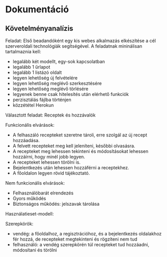 # Dokumentáció

## Követelményanalízis

Feladat: 
Első beadandóként  egy kis  webes alkalmazás elkészítése a cél szerveroldali technológiák segítségével. 
A feladatnak mininálisan tartalmaznia kell:

- legalább két modellt, egy-sok kapcsolatban
- legalább 1 űrlapot
- legalább 1 listázó oldalt
- legyen lehetőség új felvételére
- legyen lehetőség meglévő szerkesztésére
- legyen lehetőség meglévő törlésére
- legyenek benne csak hitelesítés után elérhető funkciók
- perzisztálás fájlba történjen
- közzététel Herokun

Választott feladat: Receptek és hozzávalók

Funkcionális elvárások:
- A felhaszáló recepteket szeretne tároli, erre szolgál az új recept hozzáadása.
- A felvett recepteket meg kell jeleníteni, későbbi olvasásra.
- A recepteket meg lehessen tekinteni és módosításokat lehessen hozzáírni, hogy minél jobb legyen.
- A recepteket lehessen törölni is.
- Bejelentkezés után lehessen hozzáférni a receptekhez.
- A főoldalon legyen rövid tájékoztató.

Nem funkcionális elvárások:
- Felhasználóbarát elrendezés
- Gyors működés
- Biztonságos működés: jelszavak tárolása

Használatieset-modell:

Szerepkörök:
- vendég: a főoldalhoz, a regisztrációhoz, és a bejelentkezés oldalakhoz fér hozzá, de recepteket megtekinteni és rögzíteni nem tud
- felhasználó: a vendég szerepkörén túl recepteket tud hozzáadni, módosítani és törölni



